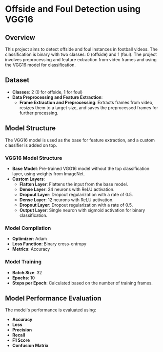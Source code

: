 # Offside and Foul Detection using VGG16


## Overview
This project aims to detect offside and foul instances in football videos. The classification is binary with two classes: 0 (offside) and 1 (foul). The project involves preprocessing and feature extraction from video frames and using the VGG16 model for classification.

## Dataset
- **Classes**: 2 (0 for offside, 1 for foul)
- **Data Preprocessing and Feature Extraction**:
  - **Frame Extraction and Preprocessing**: Extracts frames from video, resizes them to a target size, and saves the preprocessed frames for further processing.

## Model Structure
The VGG16 model is used as the base for feature extraction, and a custom classifier is added on top.

### VGG16 Model Structure
- **Base Model**: Pre-trained VGG16 model without the top classification layer, using weights from ImageNet.
- **Custom Layers**:
  - **Flatten Layer**: Flattens the input from the base model.
  - **Dense Layer**: 24 neurons with ReLU activation.
  - **Dropout Layer**: Dropout regularization with a rate of 0.5.
  - **Dense Layer**: 12 neurons with ReLU activation.
  - **Dropout Layer**: Dropout regularization with a rate of 0.5.
  - **Output Layer**: Single neuron with sigmoid activation for binary classification.

### Model Compilation
- **Optimizer**: Adam
- **Loss Function**: Binary cross-entropy
- **Metrics**: Accuracy

### Model Training
- **Batch Size**: 32
- **Epochs**: 10
- **Steps per Epoch**: Calculated based on the number of training frames.

## Model Performance Evaluation
The model's performance is evaluated using:
- **Accuracy**
- **Loss**
- **Precision**
- **Recall**
- **F1 Score**
- **Confusion Matrix**
